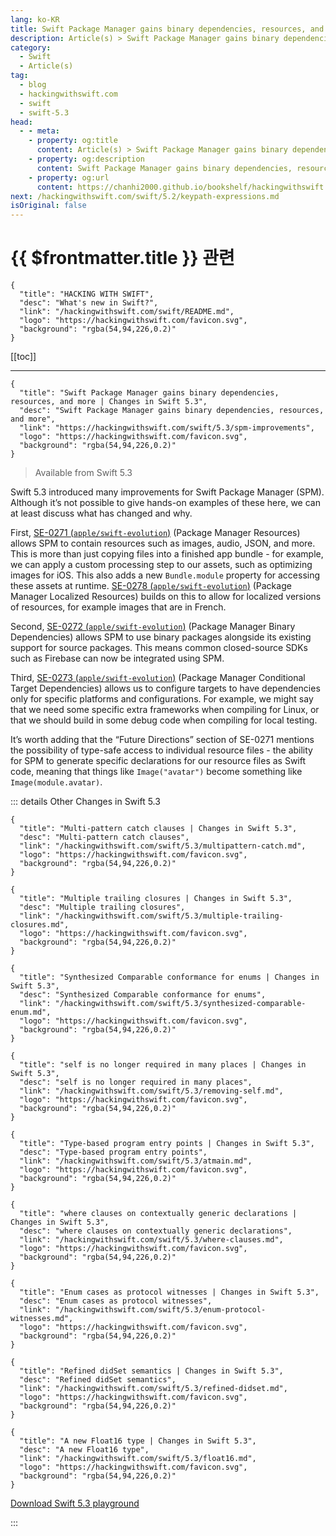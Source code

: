 ```yaml
---
lang: ko-KR
title: Swift Package Manager gains binary dependencies, resources, and more
description: Article(s) > Swift Package Manager gains binary dependencies, resources, and more
category:
  - Swift
  - Article(s)
tag: 
  - blog
  - hackingwithswift.com
  - swift
  - swift-5.3
head:
  - - meta:
    - property: og:title
      content: Article(s) > Swift Package Manager gains binary dependencies, resources, and more
    - property: og:description
      content: Swift Package Manager gains binary dependencies, resources, and more
    - property: og:url
      content: https://chanhi2000.github.io/bookshelf/hackingwithswift.com/swift/5.3/spm-improvements.html
next: /hackingwithswift.com/swift/5.2/keypath-expressions.md
isOriginal: false
---
```


# {{ $frontmatter.title }} 관련

```component VPCard
{
  "title": "HACKING WITH SWIFT",
  "desc": "What's new in Swift?",
  "link": "/hackingwithswift.com/swift/README.md",
  "logo": "https://hackingwithswift.com/favicon.svg",
  "background": "rgba(54,94,226,0.2)"
}
```

[[toc]]

---

```component VPCard
{
  "title": "Swift Package Manager gains binary dependencies, resources, and more | Changes in Swift 5.3",
  "desc": "Swift Package Manager gains binary dependencies, resources, and more",
  "link": "https://hackingwithswift.com/swift/5.3/spm-improvements", 
  "logo": "https://hackingwithswift.com/favicon.svg",
  "background": "rgba(54,94,226,0.2)"
}
```

> Available from Swift 5.3

Swift 5.3 introduced many improvements for Swift Package Manager (SPM). Although it’s not possible to give hands-on examples of these here, we can at least discuss what has changed and why.

First, [SE-0271 (<FontIcon icon="iconfont icon-github"/>`apple/swift-evolution`)](https://github.com/apple/swift-evolution/blob/master/proposals/0271-package-manager-resources.md) (Package Manager Resources) allows SPM to contain resources such as images, audio, JSON, and more. This is more than just copying files into a finished app bundle - for example, we can apply a custom processing step to our assets, such as optimizing images for iOS. This also adds a new `Bundle.module` property for accessing these assets at runtime. [SE-0278 (<FontIcon icon="iconfont icon-github"/>`apple/swift-evolution`)](https://github.com/apple/swift-evolution/blob/master/proposals/0278-package-manager-localized-resources.md) (Package Manager Localized Resources) builds on this to allow for localized versions of resources, for example images that are in French.

Second, [SE-0272 (<FontIcon icon="iconfont icon-github"/>`apple/swift-evolution`)](https://github.com/apple/swift-evolution/blob/master/proposals/0272-swiftpm-binary-dependencies.md) (Package Manager Binary Dependencies) allows SPM to use binary packages alongside its existing support for source packages. This means common closed-source SDKs such as Firebase can now be integrated using SPM.

Third, [SE-0273 (<FontIcon icon="iconfont icon-github"/>`apple/swift-evolution`)](https://github.com/apple/swift-evolution/blob/master/proposals/0273-swiftpm-conditional-target-dependencies.md) (Package Manager Conditional Target Dependencies) allows us to configure targets to have dependencies only for specific platforms and configurations. For example, we might say that we need some specific extra frameworks when compiling for Linux, or that we should build in some debug code when compiling for local testing.

It’s worth adding that the “Future Directions” section of SE-0271 mentions the possibility of type-safe access to individual resource files - the ability for SPM to generate specific declarations for our resource files as Swift code, meaning that things like `Image("avatar")` become something like `Image(module.avatar)`.

::: details Other Changes in Swift 5.3

```component VPCard
{
  "title": "Multi-pattern catch clauses | Changes in Swift 5.3",
  "desc": "Multi-pattern catch clauses",
  "link": "/hackingwithswift.com/swift/5.3/multipattern-catch.md",
  "logo": "https://hackingwithswift.com/favicon.svg",
  "background": "rgba(54,94,226,0.2)"
}
```

```component VPCard
{
  "title": "Multiple trailing closures | Changes in Swift 5.3",
  "desc": "Multiple trailing closures",
  "link": "/hackingwithswift.com/swift/5.3/multiple-trailing-closures.md",
  "logo": "https://hackingwithswift.com/favicon.svg",
  "background": "rgba(54,94,226,0.2)"
}
```

```component VPCard
{
  "title": "Synthesized Comparable conformance for enums | Changes in Swift 5.3",
  "desc": "Synthesized Comparable conformance for enums",
  "link": "/hackingwithswift.com/swift/5.3/synthesized-comparable-enum.md",
  "logo": "https://hackingwithswift.com/favicon.svg",
  "background": "rgba(54,94,226,0.2)"
}
```

```component VPCard
{
  "title": "self is no longer required in many places | Changes in Swift 5.3",
  "desc": "self is no longer required in many places",
  "link": "/hackingwithswift.com/swift/5.3/removing-self.md",
  "logo": "https://hackingwithswift.com/favicon.svg",
  "background": "rgba(54,94,226,0.2)"
}
```

```component VPCard
{
  "title": "Type-based program entry points | Changes in Swift 5.3",
  "desc": "Type-based program entry points",
  "link": "/hackingwithswift.com/swift/5.3/atmain.md",
  "logo": "https://hackingwithswift.com/favicon.svg",
  "background": "rgba(54,94,226,0.2)"
}
```

```component VPCard
{
  "title": "where clauses on contextually generic declarations | Changes in Swift 5.3",
  "desc": "where clauses on contextually generic declarations",
  "link": "/hackingwithswift.com/swift/5.3/where-clauses.md",
  "logo": "https://hackingwithswift.com/favicon.svg",
  "background": "rgba(54,94,226,0.2)"
}
```

```component VPCard
{
  "title": "Enum cases as protocol witnesses | Changes in Swift 5.3",
  "desc": "Enum cases as protocol witnesses",
  "link": "/hackingwithswift.com/swift/5.3/enum-protocol-witnesses.md",
  "logo": "https://hackingwithswift.com/favicon.svg",
  "background": "rgba(54,94,226,0.2)"
}
```

```component VPCard
{
  "title": "Refined didSet semantics | Changes in Swift 5.3",
  "desc": "Refined didSet semantics",
  "link": "/hackingwithswift.com/swift/5.3/refined-didset.md",
  "logo": "https://hackingwithswift.com/favicon.svg",
  "background": "rgba(54,94,226,0.2)"
}
```

```component VPCard
{
  "title": "A new Float16 type | Changes in Swift 5.3",
  "desc": "A new Float16 type",
  "link": "/hackingwithswift.com/swift/5.3/float16.md",
  "logo": "https://hackingwithswift.com/favicon.svg",
  "background": "rgba(54,94,226,0.2)"
}
```
<!-- 
```component VPCard
{
  "title": "Swift Package Manager gains binary dependencies, resources, and more | Changes in Swift 5.3",
  "desc": "Swift Package Manager gains binary dependencies, resources, and more",
  "link": "/hackingwithswift.com/swift/5.3/spm-improvements.md",
  "logo": "https://hackingwithswift.com/favicon.svg",
  "background": "rgba(54,94,226,0.2)"
}
```
-->
[<FontIcon icon="fas fa-file-zipper"/>Download Swift 5.3 playground](https://hackingwithswift.com/files/playgrounds/swift/playground-5-2-to-5-3.playground.zip)

:::

